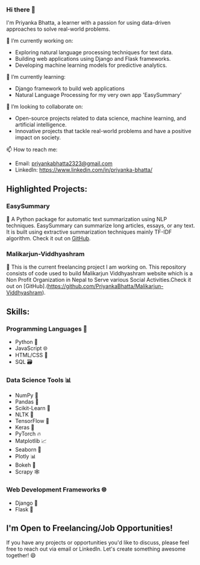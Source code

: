 ### Hi there 👋

I'm Priyanka Bhatta, a learner with a passion for using data-driven approaches to solve real-world problems.

🔭 I’m currently working on:
- Exploring natural language processing techniques for text data.
- Building web applications using Django and Flask frameworks.
- Developing machine learning models for predictive analytics.

🌱 I’m currently learning:
- Django framework to build web applications
- Natural Language Processing for my very own app 'EasySummary'

👯 I’m looking to collaborate on:
- Open-source projects related to data science, machine learning, and artificial intelligence.
- Innovative projects that tackle real-world problems and have a positive impact on society.

📫 How to reach me:
- Email: priyankabhatta2323@gmail.com
- LinkedIn: https://www.linkedin.com/in/priyanka-bhatta/

## Highlighted Projects:

### EasySummary
🚀 A Python package for automatic text summarization using NLP techniques. EasySummary can summarize long articles, essays, or any text. It is built using extractive summarization techniques mainly TF-IDF algorithm. Check it out on [GitHub](https://github.com/PriyankaBhatta/EasySummary-Text-Summarization-using-NLP).

### Malikarjun-Viddhyashram
🚀 This is the current freelancing project I am working on. This repository consists of code used to build Malikarjun Viddhyashram website which is a Non Profit Organization in Nepal to Serve various Social Activities.Check it out on [GitHub].(https://github.com/PriyankaBhatta/Malikarjun-Viddhyashram).

## Skills:
### Programming Languages 🚀
- Python 🐍
- JavaScript 🌐
- HTML/CSS 🎨
- SQL 🗃️

### Data Science Tools 📊
- NumPy 🧮
- Pandas 🐼
- Scikit-Learn 🤖
- NLTK 📝
- TensorFlow 🧠
- Keras 🧬
- PyTorch 🔥
- Matplotlib 📈
- Seaborn 🌊
- Plotly 📊
- Bokeh 🌌
- Scrapy 🕸️

### Web Development Frameworks 🌐
- Django 🎸
- Flask 🍶

## I'm Open to Freelancing/Job Opportunities!
If you have any projects or opportunities you'd like to discuss, please feel free to reach out via email or LinkedIn. Let's create something awesome together! 😄


